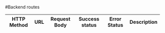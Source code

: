 #Backend routes 

| HTTP Method | URL | Request Body | Success status | Error Status | Description |
|-------------|-----|--------------|----------------|--------------|-------------|
